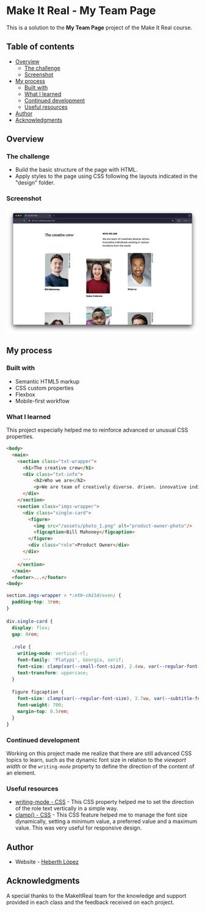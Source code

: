 # Make It Real - My Team Page

This is a solution to the **My Team Page** project of the Make It Real course.

## Table of contents

- [Overview](#overview)
  - [The challenge](#the-challenge)
  - [Screenshot](#screenshot)
- [My process](#my-process)
  - [Built with](#built-with)
  - [What I learned](#what-i-learned)
  - [Continued development](#continued-development)
  - [Useful resources](#useful-resources)
- [Author](#author)
- [Acknowledgments](#acknowledgments)

## Overview

### The challenge

- Build the basic structure of the page with HTML.
- Apply styles to the page using CSS following the layouts indicated in the "design" folder.

### Screenshot

![Desktop view](./assets/screenshot.png)

## My process

### Built with

- Semantic HTML5 markup
- CSS custom properties
- Flexbox
- Mobile-first workflow

### What I learned

This project especially helped me to reinforce advanced or unusual CSS properties.
```html
<body>
  <main>
    <section class="txt-wrapper">
      <h1>The creative crew</h1>
      <div class="txt-info">
          <h2>Who we are</h2>
          <p>We are team of creatively diverse. driven. innovative individuals working in various locations from the world.</p>
      </div>
    </section>
    <section class="imgs-wrapper">
      <div class="single-card">
        <figure>
          <img src="/assets/photo_1.png" alt="product-owner-photo"/>
          <figcaption>Bill Mahoney</figcaption>
        </figure>
        <div class="role">Product Owner</div>
      </div>
      ...
    </section>
  </main>
  <footer>...</footer>
<body>
```
```css
section.imgs-wrapper > *:nth-child(even) {
  padding-top: 3rem;
}

div.single-card {
  display: flex;
  gap: 0rem;

  .role {
    writing-mode: vertical-rl;
    font-family: 'Platypi', Georgia, serif;
    font-size: clamp(var(--small-font-size), 2.4vw, var(--regular-font-size));
    text-transform: uppercase;
  }

  figure figcaption {
    font-size: clamp(var(--regular-font-size), 3.7vw, var(--subtitle-font-size));
    font-weight: 700;
    margin-top: 0.5rem;
  }
}
```

### Continued development

Working on this project made me realize that there are still advanced CSS topics to learn, such as the dynamic font size in relation to the *viewport width* or the `writing-mode` property to define the direction of the content of an element.

### Useful resources

- [writing-mode - CSS](https://developer.mozilla.org/en-US/docs/Web/CSS/writing-mode) - This CSS property helped me to set the direction of the role text vertically in a simple way.
- [clamp() - CSS](https://developer.mozilla.org/en-US/docs/Web/CSS/clamp) - This CSS feature helped me to manage the font size dynamically, setting a minimum value, a preferred value and a maximum value. This was very useful for responsive design.

## Author

- Website - [Heberth López](https://www.heblopez.web.app)

## Acknowledgments

A special thanks to the MakeItReal team for the knowledge and support provided in each class and the feedback received on each project.

